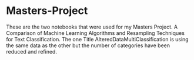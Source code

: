 # Masters-Project
These are the two notebooks that were used for my Masters Project. A Comparison of Machine Learning Algorithms and Resampling Techniques for Text Classification.
The one Title AlteredDataMultiClassification is using the same data as the other but the number of categories have been reduced and refined.
